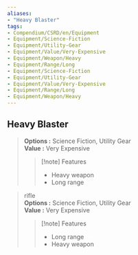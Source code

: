 ```yaml
---
aliases:
- "Heavy Blaster"
tags:
- Compendium/CSRD/en/Equipment
- Equipment/Science-Fiction
- Equipment/Utility-Gear
- Equipment/Value/Very-Expensive
- Equipment/Weapon/Heavy
- Equipment/Range/Long
- Equipment/Science-Fiction
- Equipment/Utility-Gear
- Equipment/Value/Very-Expensive
- Equipment/Range/Long
- Equipment/Weapon/Heavy
---
```


  
## Heavy Blaster  
  
>  
> **Options :** Science Fiction, Utility Gear  
> **Value :** Very Expensive  
>>[!note] Features  
>> - Heavy weapon  
>> - Long range  
  
>rifle  
> **Options :** Science Fiction, Utility Gear  
> **Value :** Very Expensive  
>>[!note] Features  
>> - Long range  
>> - Heavy weapon